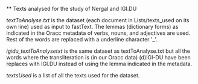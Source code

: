 ** Texts analysed for the study of Nergal and IGI.DU

*textToAnalyse.txt* is the dataset (each document in Lists/texts_used on its own line) used as input to fastText. The lemmas (dictionary forms) as indicated in the Oracc metadata of verbs, nouns, and adjectives are used. Rest of the words are replaced with a underline character '_'.

*igidu_textToAnalysetxt* is the same dataset as textToAnalyse.txt but all the words where the transliteration is (in our Oracc data) (d)IGI-DU have been replaces with IGI.DU instead of using the lemma indicated in the metadata.

*textsUsed* is a list of all the texts used for the dataset.
